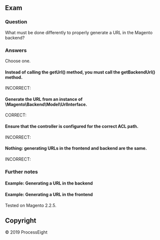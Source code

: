 ## Exam

### Question
What must be done differently to properly generate a URL in the Magento backend?

### Answers

Choose one.

#### Instead of calling the getUrl() method, you must call the getBackendUrl() method.

INCORRECT: 

#### Generate the URL from an instance of \Magento\Backend\Model\UrlInterface.

CORRECT: 

#### Ensure that the controller is configured for the correct ACL path.

INCORRECT:  

#### Nothing: generating URLs in the frontend and backend are the same.

INCORRECT:  

### Further notes

#### Example: Generating a URL in the backend

#### Example: Generating a URL in the frontend

Tested on Magento 2.2.5.

## Copyright
&copy; 2019 ProcessEight
